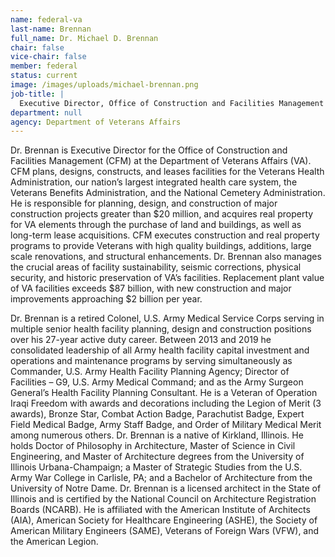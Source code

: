 ```yaml
---
name: federal-va
last-name: Brennan
full_name: Dr. Michael D. Brennan
chair: false
vice-chair: false
member: federal
status: current
image: /images/uploads/michael-brennan.png
job-title: |
  Executive Director, Office of Construction and Facilities Management
department: null
agency: Department of Veterans Affairs
---
```

Dr. Brennan is Executive Director for the Office of Construction and Facilities Management (CFM) at the Department of Veterans Affairs (VA). CFM plans, designs, constructs, and leases facilities for the Veterans Health Administration, our nation’s largest integrated health care system, the Veterans Benefits Administration, and the National Cemetery Administration. He is responsible for planning, design, and construction of major construction projects greater than $20 million, and acquires real property for VA elements through the purchase of land and buildings, as well as long-term lease acquisitions. CFM executes construction and real property programs to provide Veterans with high quality buildings, additions, large scale renovations, and structural enhancements. Dr. Brennan also manages the crucial areas of facility sustainability, seismic corrections, physical security, and historic preservation of VA’s facilities. Replacement plant value of VA facilities exceeds $87 billion, with new construction and major improvements approaching $2 billion per year.

Dr. Brennan is a retired Colonel, U.S. Army Medical Service Corps serving in multiple senior health facility planning, design and construction positions over his 27-year active duty career. Between 2013 and 2019 he consolidated leadership of all Army health facility capital investment and operations and maintenance programs by serving simultaneously as Commander, U.S. Army Health Facility Planning Agency; Director of Facilities – G9, U.S. Army Medical Command; and as the Army Surgeon General’s Health Facility Planning Consultant. He is a Veteran of Operation Iraqi Freedom with awards and decorations including the Legion of Merit (3 awards), Bronze Star, Combat Action Badge, Parachutist Badge, Expert Field Medical Badge, Army Staff Badge, and Order of Military Medical Merit among numerous others. Dr. Brennan is a native of Kirkland, Illinois. He holds Doctor of Philosophy in Architecture, Master of Science in Civil Engineering, and Master of Architecture degrees from the University of Illinois Urbana-Champaign; a Master of Strategic Studies from the U.S. Army War College in Carlisle, PA; and a Bachelor of Architecture from the University of Notre Dame. Dr. Brennan is a licensed architect in the State of Illinois and is certified by the National Council on Architecture Registration Boards (NCARB). He is affiliated with the American Institute of Architects (AIA), American Society for Healthcare Engineering (ASHE), the Society of American Military Engineers (SAME), Veterans of Foreign Wars (VFW), and the American Legion.
